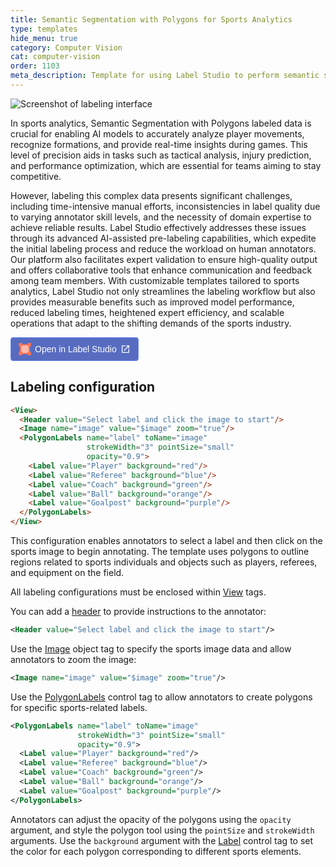 ```yaml
---
title: Semantic Segmentation with Polygons for Sports Analytics
type: templates
hide_menu: true
category: Computer Vision
cat: computer-vision
order: 1103
meta_description: Template for using Label Studio to perform semantic segmentation with polygons.
---
```


![Screenshot of labeling interface](/images/templates-misc/sports-polygon.png)

In sports analytics, Semantic Segmentation with Polygons labeled data is crucial for enabling AI models to accurately analyze player movements, recognize formations, and provide real-time insights during games. This level of precision aids in tasks such as tactical analysis, injury prediction, and performance optimization, which are essential for teams aiming to stay competitive.

However, labeling this complex data presents significant challenges, including time-intensive manual efforts, inconsistencies in label quality due to varying annotator skill levels, and the necessity of domain expertise to achieve reliable results. Label Studio effectively addresses these issues through its advanced AI-assisted pre-labeling capabilities, which expedite the initial labeling process and reduce the workload on human annotators. Our platform also facilitates expert validation to ensure high-quality output and offers collaborative tools that enhance communication and feedback among team members. With customizable templates tailored to sports analytics, Label Studio not only streamlines the labeling workflow but also provides measurable benefits such as improved model performance, reduced labeling times, heightened expert efficiency, and scalable operations that adapt to the shifting demands of the sports industry.

<a href="https://app.humansignal.com/b/NTM2"
  target="_blank" rel="noopener" aria-label="Open in Label Studio" style="all:unset;cursor:pointer;display:inline-flex;align-items:center;justify-content:center;border-radius:4px;border:1px solid rgb(109,135,241);padding:8px 12px;background:rgb(87 108 193);color:white;font-weight:500;font-family:sans-serif;gap:6px;transition:background 0.2s ease;" onmouseover="this.style.background='rgb(97 122 218)'" onmouseout="this.style.background='rgb(87 108 193)'">
  <svg style="width:20px;height:20px" viewBox="0 0 26 26" fill="none"><path fill="#FFBAAA" d="M3.5 4.5h19v18h-19z"/><path fill-rule="evenodd" clip-rule="evenodd" d="M25.7 7.503h-7.087V5.147H7.588V2.792h11.025V.436H25.7v7.067Zm-18.112 0H5.225v10.994H2.863V7.503H.5V.436h7.088v7.067Zm0 18.061v-7.067H.5v7.067h7.088ZM25.7 18.497v7.067h-7.088v-2.356H7.588v-2.355h11.025v-2.356H25.7Zm-2.363 0V7.503h-2.363v10.994h2.363Z" fill="#FF7557"/></svg>
  <span style="font-size:14px">Open in Label Studio</span>
  <svg style="width:16px;height:16px" viewBox="0 0 24 24"><path d="M14,3V5H17.59L7.76,14.83L9.17,16.24L19,6.41V10H21V3M19,19H5V5H12V3H5C3.89,3 3,3.9 3,5V19A2,2 0 0,0 5,21H19A2,2 0 0,0 21,19V12H19V19Z" fill="white"/></svg>
</a>

## Labeling configuration

```html
<View>
  <Header value="Select label and click the image to start"/>
  <Image name="image" value="$image" zoom="true"/>
  <PolygonLabels name="label" toName="image"
                 strokeWidth="3" pointSize="small"
                 opacity="0.9">
    <Label value="Player" background="red"/>
    <Label value="Referee" background="blue"/>
    <Label value="Coach" background="green"/>
    <Label value="Ball" background="orange"/>
    <Label value="Goalpost" background="purple"/>
  </PolygonLabels>
</View>
```

This configuration enables annotators to select a label and then click on the sports image to begin annotating. The template uses polygons to outline regions related to sports individuals and objects such as players, referees, and equipment on the field.

All labeling configurations must be enclosed within <a href="https://labelstud.io/tags/view">View</a> tags.

You can add a <a href="https://labelstud.io/tags/header">header</a> to provide instructions to the annotator:

```xml
<Header value="Select label and click the image to start"/>
```

Use the <a href="https://labelstud.io/tags/image">Image</a> object tag to specify the sports image data and allow annotators to zoom the image:

```xml
<Image name="image" value="$image" zoom="true"/>
```

Use the <a href="https://labelstud.io/tags/polygonlabels">PolygonLabels</a> control tag to allow annotators to create polygons for specific sports-related labels.

```xml
<PolygonLabels name="label" toName="image"
               strokeWidth="3" pointSize="small"
               opacity="0.9">
  <Label value="Player" background="red"/>
  <Label value="Referee" background="blue"/>
  <Label value="Coach" background="green"/>
  <Label value="Ball" background="orange"/>
  <Label value="Goalpost" background="purple"/>
</PolygonLabels>
```

Annotators can adjust the opacity of the polygons using the `opacity` argument, and style the polygon tool using the `pointSize` and `strokeWidth` arguments. Use the `background` argument with the <a href="https://labelstud.io/tags/label">Label</a> control tag to set the color for each polygon corresponding to different sports elements.